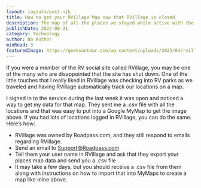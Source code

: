 ```yaml
---
layout: layouts/post.njk
title: How to get your RVillage Map now that RVillage is closed
description: The map of all the places we stayed while active with the RVillage App
publishDate: 2022-08-31
category: technology
author: No Author
minRead: 3
featuredImage: https://geeksontour.com/wp-content/uploads/2023/04/rvillage.png
---
```

<!--StartFragment-->

If you were a member of the RV social site called RVillage, you may be one of the many who are disappointed that the site has shut down. One of the little touches that I really liked in RVillage was checking into RV parks as we traveled and having RVillage automatically track our locations on a map.

I signed in to the service during the last week it was open and noticed a way to get my data for that map. They sent me a .csv file with all the locations and that was easy to put into a Google MyMap to get the image above. If you had lots of locations logged in RVillage, you can do the same. Here’s how:

* RVillage was owned by Roadpass.com, and they still respond to emails regarding RVillage.
* Send an email to Support@Roadpass.com
* Tell them your user name in RVillage and ask that they export your places map data and send you a .csv file
* It may take a few days, but you should receive a .csv file from them along with instructions on how to import that into MyMaps to create a map like mine above.

<!--EndFragment-->